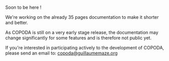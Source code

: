 Soon to be here !

We're working on the already 35 pages documentation to make it shorter and better.

As COPODA is still on a very early stage release, the documentation may change significantly for some features and is therefore not public yet.

If you're interested in participating actively to the development of COPODA, please send an email to: copoda@guillaumemaze.org